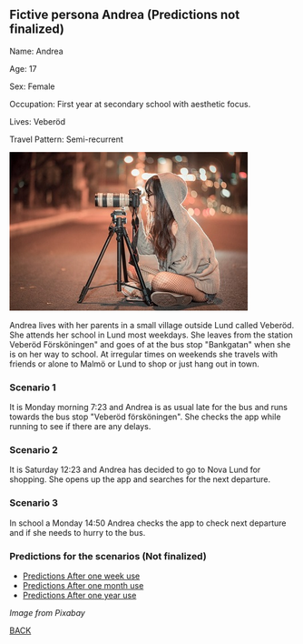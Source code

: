 ## Fictive persona Andrea (Predictions not finalized)
Name: Andrea

Age: 17

Sex: Female

Occupation: First year at secondary school with aesthetic focus.

Lives: Veberöd

Travel Pattern: Semi-recurrent

![Andrea](https://github.com/k3larra/commuter/raw/master/images/Andrea.jpg)

Andrea lives with her parents in a small village outside Lund called Veberöd. She attends her school in Lund most weekdays. She leaves from the station Veberöd Försköningen" and goes of at the bus stop "Bankgatan" when she is on her way to school. At irregular times on weekends she travels with friends or alone to Malmö or Lund to shop or just hang out in town.

### Scenario 1
It is Monday morning 7:23 and Andrea is as usual late for the bus and runs towards the bus stop "Veberöd försköningen". She checks the app while running to see if there are any delays.

### Scenario 2
It is Saturday 12:23 and Andrea has decided to go to Nova Lund for shopping. She opens up the app and searches for the next departure.

### Scenario 3
In school a Monday 14:50 Andrea checks the app to check next departure and if she needs to hurry to the bus.

### Predictions for the scenarios (Not finalized)
* [Predictions After one week use](Andrea_week.ipynb)
* [Predictions After one month use](Andrea_month.ipynb)
* [Predictions After one year use](Andrea_year.ipynb)

*Image from Pixabay*

[BACK](README.md)
